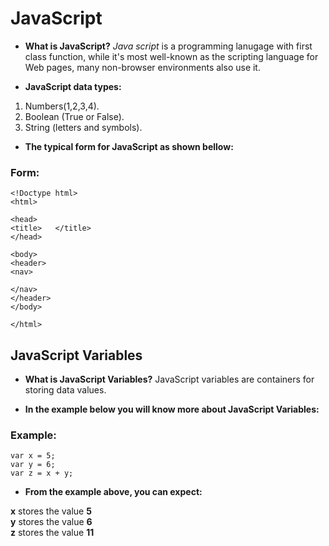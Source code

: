 # JavaScript

* **What is JavaScript?** 
*Java script* is a programming lanugage with first class function, while it's most well-known as the scripting language for Web pages, many non-browser environments also use it.

* **JavaScript data types:**
1. Numbers(1,2,3,4).
2. Boolean (True or False).
3. String (letters and symbols).

* **The typical form for JavaScript as shown bellow:**
### Form:
```
<!Doctype html>
<html>

<head>
<title>   </title>
</head>

<body>
<header> 
<nav>

</nav>
</header>
</body>

</html>
```

## JavaScript Variables

* **What is JavaScript Variables?** JavaScript variables are containers for storing data values.


* **In the example below you will know more about JavaScript Variables:**

### Example:

```
var x = 5;
var y = 6;
var z = x + y;
```

* **From the example above, you can expect:**

 **x** stores the value **5**  
 **y** stores the value **6**  
 **z** stores the value **11**  